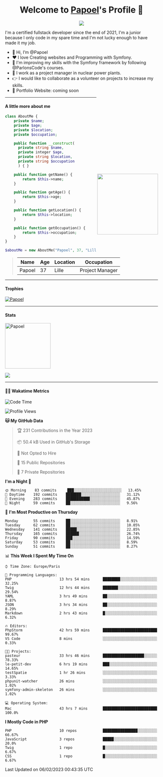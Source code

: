 <p align="center">
  <h1 align="center">Welcome to <a href="https://github.com/Papoel">Papoel</a>'s Profile 👋</h1>
</p>
<p align="center">
  <a align="center" href="https://github.com/DenverCoder1/readme-typing-svg"><img src="https://readme-typing-svg.herokuapp.com?&font=IBM+Plex+Sans&color=F72EE2&size=25&lines=Welcome+to+my+GitHub+Profile!;I'm+a+Junior+.+.+.;I'm+a+backend+developer;I'm+a+in+love+with+Symfony" /></a>
</p>
<p>I'm a certified fullstack developer since the end of 2021, I'm a junior because I only code in my spare time and I'm not lucky enough to have made it my job.
</p>

<div>
  <ul align="left">
    <li>👋 Hi, I’m @Papoel</li>
    <li>❤️ I love Creating websites and Programming with Symfony.</li>
    <li>🌱 I'm improving my skills with the Symfony framework by following @ParlonsCode's courses.</li>
    <li>💼 I work as a project manager in nuclear power plants.</li>
    <li>👉 I would like to collaborate as a volunteer on projects to increase my skills.</li>
    <li>🧐 Portfolio Website: coming soon</li>
  </ul>

<img align="right" style="width:200px; margin-top:50%; display:block;" src="https://media.giphy.com/media/M9gbBd9nbDrOTu1Mqx/giphy.gif">
</div>

---
#### A little more about me
```php
class AboutMe {
    private $name;
    private $age;
    private $location;
    private $occupation;

    public function __construct(
      private string $name, 
      private integer $age, 
      private string $location, 
      private string $occupation
      ) { }

    public function getName() {
        return $this->name;
    }

    public function getAge() {
        return $this->age;
    }

    public function getLocation() {
        return $this->location;
    }

    public function getOccupation() {
        return $this->occupation;
    }
}

$aboutMe = new AboutMe("Papoel", 37, "Lille", "Project Manager");
```
>| Name     | Age | Location   | Occupation     |
>|----------|-----|------------|----------------|
>| Papoel   | 37  | Lille      | Project Manager|

---
#### Trophies

<p align="left">
  <a href="https://github.com/Papoel/github-profile-trophy">
    <img src="https://github-profile-trophy.vercel.app/?username=Papoel&row=2&column=6&theme=onedark&column=8&no-frame=false&no-bg=false" 
         alt="Papoel">
  </a>
</p>

---
#### Stats
<p align="left">
  <img align="center" height="150em" src="https://github-readme-streak-stats.herokuapp.com/?user=Papoel&theme=onedark" alt="Papoel" />
</p>

<p>
<!-- GitHub Stats -->
<picture>
  <source 
    srcset="https://github-readme-stats.vercel.app/api?username=papoel&show_icons=true&theme=dark"
    media="(prefers-color-scheme: dark)"
  />
  <source
    srcset="https://github-readme-stats.vercel.app/api?username=papoel&show_icons=true"
    media="(prefers-color-scheme: light), (prefers-color-scheme: no-preference)"
  />
  <img src="https://github-readme-stats.vercel.app/api?username=papoel&show_icons=true" />
</picture>
</p>

----
####  🧑‍💻 Wakatime Metrics
<!--START_SECTION:waka-->
![Code Time](http://img.shields.io/badge/Code%20Time-3%2C033%20hrs%209%20mins-blue)

![Profile Views](http://img.shields.io/badge/Profile%20Views-6-blue)

**🐱 My GitHub Data** 

> 🏆 231 Contributions in the Year 2023
 > 
> 📦 50.4 kB Used in GitHub's Storage 
 > 
> 🚫 Not Opted to Hire
 > 
> 📜 15 Public Repositories 
 > 
> 🔑 7 Private Repositories  
 > 
**I'm a Night 🦉** 

```text
🌞 Morning    83 commits     ███░░░░░░░░░░░░░░░░░░░░░░   13.45% 
🌆 Daytime    192 commits    ███████░░░░░░░░░░░░░░░░░░   31.12% 
🌃 Evening    283 commits    ███████████░░░░░░░░░░░░░░   45.87% 
🌙 Night      59 commits     ██░░░░░░░░░░░░░░░░░░░░░░░   9.56%

```
📅 **I'm Most Productive on Thursday** 

```text
Monday       55 commits     ██░░░░░░░░░░░░░░░░░░░░░░░   8.91% 
Tuesday      62 commits     ██░░░░░░░░░░░░░░░░░░░░░░░   10.05% 
Wednesday    141 commits    █████░░░░░░░░░░░░░░░░░░░░   22.85% 
Thursday     165 commits    ██████░░░░░░░░░░░░░░░░░░░   26.74% 
Friday       90 commits     ███░░░░░░░░░░░░░░░░░░░░░░   14.59% 
Saturday     53 commits     ██░░░░░░░░░░░░░░░░░░░░░░░   8.59% 
Sunday       51 commits     ██░░░░░░░░░░░░░░░░░░░░░░░   8.27%

```


📊 **This Week I Spent My Time On** 

```text
⌚︎ Time Zone: Europe/Paris

💬 Programming Languages: 
PHP                      13 hrs 54 mins      ████████░░░░░░░░░░░░░░░░░   32.25% 
Twig                     12 hrs 44 mins      ███████░░░░░░░░░░░░░░░░░░   29.54% 
YAML                     3 hrs 49 mins       ██░░░░░░░░░░░░░░░░░░░░░░░   8.87% 
JSON                     3 hrs 34 mins       ██░░░░░░░░░░░░░░░░░░░░░░░   8.29% 
Markdown                 2 hrs 43 mins       █░░░░░░░░░░░░░░░░░░░░░░░░   6.32%

🔥 Editors: 
PhpStorm                 42 hrs 59 mins      █████████████████████████   99.67% 
VS Code                  8 mins              ░░░░░░░░░░░░░░░░░░░░░░░░░   0.33%

🐱‍💻 Projects: 
pasteur                  33 hrs 46 mins      ███████████████████░░░░░░   78.33% 
le-petit-dev             6 hrs 19 mins       ███░░░░░░░░░░░░░░░░░░░░░░   14.65% 
testSpatie               1 hr 26 mins        ░░░░░░░░░░░░░░░░░░░░░░░░░   3.33% 
phpunit-watcher          26 mins             ░░░░░░░░░░░░░░░░░░░░░░░░░   1.02% 
symfony-admin-skeleton   26 mins             ░░░░░░░░░░░░░░░░░░░░░░░░░   1.02%

💻 Operating System: 
Mac                      43 hrs 7 mins       █████████████████████████   100.0%

```

**I Mostly Code in PHP** 

```text
PHP                      10 repos            ████████████████░░░░░░░░░   66.67% 
JavaScript               3 repos             █████░░░░░░░░░░░░░░░░░░░░   20.0% 
Twig                     1 repo              █░░░░░░░░░░░░░░░░░░░░░░░░   6.67% 
CSS                      1 repo              █░░░░░░░░░░░░░░░░░░░░░░░░   6.67%

```



 Last Updated on 06/02/2023 00:43:35 UTC
<!--END_SECTION:waka-->

